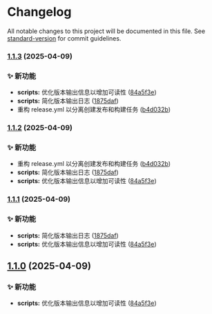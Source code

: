# Changelog

All notable changes to this project will be documented in this file. See [standard-version](https://github.com/conventional-changelog/standard-version) for commit guidelines.

### [1.1.3](https://github.com/guizimo/gifer/compare/v0.1.6...v1.1.3) (2025-04-09)


### ✨ 新功能

* **scripts:** 优化版本输出信息以增加可读性 ([84a5f3e](https://github.com/guizimo/gifer/commit/84a5f3e71d493cc6ab6525091904e77f2e716624))
* **scripts:** 简化版本输出日志 ([1875daf](https://github.com/guizimo/gifer/commit/1875daf2f2e35c543a4e6a8d8aa5be3fa06238d2))
* 重构 release.yml 以分离创建发布和构建任务 ([b4d032b](https://github.com/guizimo/gifer/commit/b4d032b07921523fc9a7c39b3dafadefec38b905))

### [1.1.2](https://github.com/guizimo/gifer/compare/v0.1.6...v1.1.2) (2025-04-09)


### ✨ 新功能

* 重构 release.yml 以分离创建发布和构建任务 ([b4d032b](https://github.com/guizimo/gifer/commit/b4d032b07921523fc9a7c39b3dafadefec38b905))
* **scripts:** 简化版本输出日志 ([1875daf](https://github.com/guizimo/gifer/commit/1875daf2f2e35c543a4e6a8d8aa5be3fa06238d2))
* **scripts:** 优化版本输出信息以增加可读性 ([84a5f3e](https://github.com/guizimo/gifer/commit/84a5f3e71d493cc6ab6525091904e77f2e716624))

### [1.1.1](https://github.com/guizimo/gifer/compare/v0.1.6...v1.1.1) (2025-04-09)


### ✨ 新功能

* **scripts:** 简化版本输出日志 ([1875daf](https://github.com/guizimo/gifer/commit/1875daf2f2e35c543a4e6a8d8aa5be3fa06238d2))
* **scripts:** 优化版本输出信息以增加可读性 ([84a5f3e](https://github.com/guizimo/gifer/commit/84a5f3e71d493cc6ab6525091904e77f2e716624))

## [1.1.0](https://github.com/guizimo/gifer/compare/v0.1.6...v1.1.0) (2025-04-09)


### ✨ 新功能

* **scripts:** 优化版本输出信息以增加可读性 ([84a5f3e](https://github.com/guizimo/gifer/commit/84a5f3e71d493cc6ab6525091904e77f2e716624))
